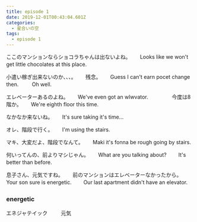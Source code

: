 ```yaml
---
title: episode 1
date: 2019-12-01T00:43:04.601Z
categories:
  - 星合いの空
tags:
  - episode 1
---
```

ここのマンションならショコラちゃんは出ないよね。　　
Looks like we won't get little chocolates at this place.　　

小遣い稼ぎ出来ないのか、、、。　　
残念。　　
Guess I can't earn pocet change then. 　　
Oh well.　　

エレベーターあるのよね。　　
We've even got an wlwvator.　　
　　
今度は8階か。　　
We're eighth floor this time.　　

なかなか来ないね。　　
It's sure taking it's time...　　

オレ、階段で行く。　　
I'm using the stairs.　　　

マキ、大変だよ、階段でなんて。　　
Maki it's fonna be rough going by stairs.　　
　　

何いってんの、前よりマシじゃん。　　
What are you talking about?　　
It's better than before.　　

息子さん、元気ですね。　　
前のマンションはエレベーターなかったから。　　
Your son sure is energetic.　　
Our last apartment didn't have an elevator.　　
　　


### energetic　　
エネジャテイック    　　
元気

　　
